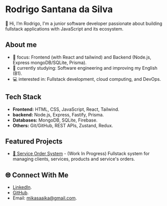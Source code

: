 # Rodrigo Santana da Silva

👋 Hi, I’m Rodrigo, I'm a junior software developer passionate about building fullstack applications with JavaScript and its ecosystem.

## About me
- 🎯 focus: Frontend (with React and tailwind) and Backend (Node.js, Express mongoDB/SQLite, Prisma).
- 📖 currently studying: Software engineering and improving my English (B1).
- 💻 interested in: Fullstack development, cloud computing, and DevOps.

## Tech Stack
- **Frontend:** HTML, CSS, JavaScript, React, Tailwind.
- **backend:** Node.js, Express, Fastify, Prisma.
- **Databases:** MongoDB, SQLite, Firebase.
- **Others:** Git/GitHub, REST APIs, Zustand, Redux.

## Featured Projects
- [🔧 Service Order System](https://github.com/GuigoSantana/OsSystem) - (Work In Progress) Fullstack system for managing clients, services, products and service's orders.

## 🌐 Connect With Me
- [LinkedIn](https://www.linkedin.com/in/rodrigo-santana-38555b314).
- [GitHub](https://github.com/GuigoSantana).
- Email: mikasaaika@gmail.com.
